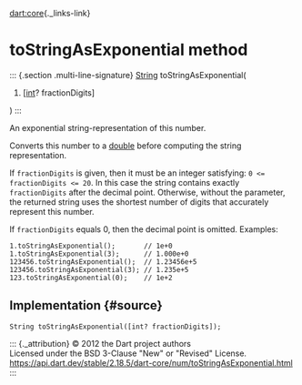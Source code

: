[dart:core](../../dart-core/dart-core-library){._links-link}

toStringAsExponential method
============================

::: {.section .multi-line-signature}
[String](../string-class) toStringAsExponential(

1.  \[[int](../int-class)? fractionDigits\]

)
:::

An exponential string-representation of this number.

Converts this number to a [double](../double-class) before computing the
string representation.

If `fractionDigits` is given, then it must be an integer satisfying:
`0 <= fractionDigits <= 20`. In this case the string contains exactly
`fractionDigits` after the decimal point. Otherwise, without the
parameter, the returned string uses the shortest number of digits that
accurately represent this number.

If `fractionDigits` equals 0, then the decimal point is omitted.
Examples:

``` {.language-dart data-language="dart"}
1.toStringAsExponential();       // 1e+0
1.toStringAsExponential(3);      // 1.000e+0
123456.toStringAsExponential();  // 1.23456e+5
123456.toStringAsExponential(3); // 1.235e+5
123.toStringAsExponential(0);    // 1e+2
```

Implementation {#source}
--------------

``` {.language-dart data-language="dart"}
String toStringAsExponential([int? fractionDigits]);
```

::: {._attribution}
© 2012 the Dart project authors\
Licensed under the BSD 3-Clause \"New\" or \"Revised\" License.\
<https://api.dart.dev/stable/2.18.5/dart-core/num/toStringAsExponential.html>
:::
